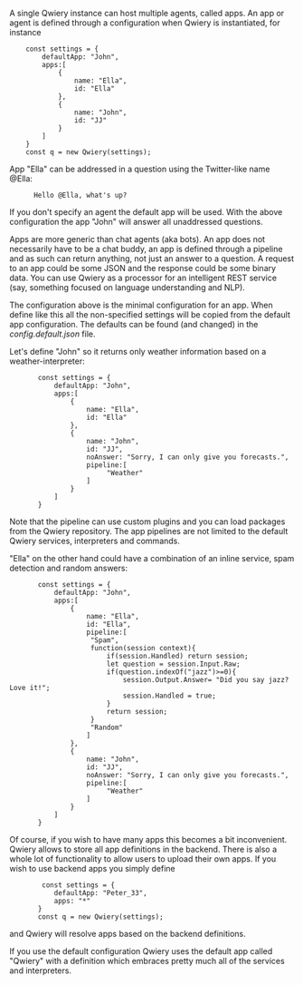 A single Qwiery instance can host multiple agents, called apps. An app or agent is defined through a configuration when Qwiery is instantiated, for instance

        const settings = {
            defaultApp: "John",
            apps:[
                {
                    name: "Ella",
                    id: "Ella"
                },
                {
                    name: "John",
                    id: "JJ"
                }
            ]
        }
        const q = new Qwiery(settings);
        
App "Ella" can be addressed in a question using the Twitter-like name @Ella:
          
          Hello @Ella, what's up?
          
If you don't specify an agent the default app will be used. With the above configuration the app "John" will answer all unaddressed questions.
          
Apps are more generic than chat agents (aka bots). An app does not necessarily have to be a chat buddy, an app is defined through a pipeline and as such can return anything, not just an answer to a question. A request to an app could be some JSON and the response could be some binary data. You can use Qwiery as a processor for an intelligent REST service (say, something focused on language understanding and NLP).

The configuration above is the minimal configuration for an app. When define like this all the non-specified settings will be copied from the default app configuration. The defaults can be found (and changed) in the _config.default.json_ file. 

Let's define "John" so it returns only weather information based on a weather-interpreter:

           const settings = {
               defaultApp: "John",
               apps:[
                   {
                       name: "Ella",
                       id: "Ella"
                   },
                   {
                       name: "John",
                       id: "JJ",
                       noAnswer: "Sorry, I can only give you forecasts.",
                       pipeline:[
                            "Weather"
                       ]
                   }
               ]
           }

Note that the pipeline can use custom plugins and you can load packages from the Qwiery repository. The app pipelines are not limited to the default Qwiery services, interpreters and commands.

"Ella" on the other hand could have a combination of an inline service, spam detection and random answers:

           const settings = {
               defaultApp: "John",
               apps:[
                   {
                       name: "Ella",
                       id: "Ella",
                       pipeline:[
                        "Spam",
                        function(session context){
                            if(session.Handled) return session;
                            let question = session.Input.Raw;
                            if(question.indexOf("jazz")>=0){
                                session.Output.Answer= "Did you say jazz? Love it!";
                                session.Handled = true;
                            }
                            return session;
                        }
                        "Random"
                       ]
                   },
                   {
                       name: "John",
                       id: "JJ",
                       noAnswer: "Sorry, I can only give you forecasts.",
                       pipeline:[
                            "Weather"
                       ]
                   }
               ]
           }

Of course, if you wish to have many apps this becomes a bit inconvenient. Qwiery allows to store all app definitions in the backend. There is also a whole lot of functionality to allow users to upload their own apps. If you wish to use backend apps you simply define
           
            const settings = {
               defaultApp: "Peter_33",
               apps: "*"
           }
           const q = new Qwiery(settings);
           
and Qwiery will resolve apps based on the backend definitions.
           
If you use the default configuration Qwiery uses the default app called "Qwiery" with a definition which embraces pretty much all of the services and interpreters.
           
           